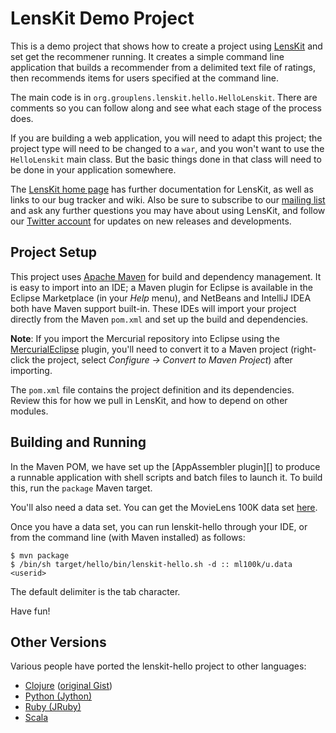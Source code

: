 # LensKit Demo Project

This is a demo project that shows how to create a project using [LensKit][] and set
get the recommener running.  It creates a simple command line application that
builds a recommender from a delimited text file of ratings, then recommends items
for users specified at the command line.

The main code is in `org.grouplens.lenskit.hello.HelloLenskit`. There are comments
so you can follow along and see what each stage of the process does.

If you are building a web application, you will need to adapt this project; the
project type will need to be changed to a `war`, and you won't want to use the
`HelloLenskit` main class. But the basic things done in that class will need to be
done in your application somewhere.

The [LensKit home page][LensKit] has further documentation for LensKit, as well as
links to our bug tracker and wiki. Also be sure to subscribe to our [mailing list][]
and ask any further questions you may have about using LensKit, and follow our
[Twitter account][LensKitRS] for updates on new releases and developments.

## Project Setup

This project uses [Apache Maven][maven] for build and dependency management. It is
easy to import into an IDE; a Maven plugin for Eclipse is available in the Eclipse
Marketplace (in your *Help* menu), and NetBeans and IntelliJ IDEA both have Maven
support built-in. These IDEs will import your project directly from the Maven `pom.xml`
and set up the build and dependencies.

**Note**: If you import the Mercurial repository into Eclipse using the [MercurialEclipse][]
plugin, you'll need to convert it to a Maven project (right-click the project, select
*Configure -> Convert to Maven Project*) after importing.

The `pom.xml` file contains the project definition and its dependencies. Review this
for how we pull in LensKit, and how to depend on other modules.

## Building and Running

In the Maven POM, we have set up the [AppAssembler plugin][] to produce a runnable
application with shell scripts and batch files to launch it. To build this, run the
`package` Maven target.

[ML100K]: https://github.com/grouplens/lenskit/wiki/ML100K

You'll also need a data set.  You can get the MovieLens 100K data set [here][ML100K].

Once you have a data set, you can run lenskit-hello through your IDE, or from the command line
(with Maven installed) as follows:

    $ mvn package
    $ /bin/sh target/hello/bin/lenskit-hello.sh -d :: ml100k/u.data <userid>

The default delimiter is the tab character.

Have fun!

[LensKit]: http://lenskit.grouplens.org
[maven]: http://maven.apache.org
[MercurialEclipse]: http://javaforge.com/project/HGE
[AppAssembler]: http://mojo.codehaus.org/appassembler/appassembler-maven-plugin/
[mailing list]: https://wwws.cs.umn.edu/mm-cs/listinfo/lenskit
[LensKitRS]: http://twitter.com/LensKitRS

## Other Versions

Various people have ported the lenskit-hello project to other languages:

- [Clojure](https://github.com/dcj/clj-lenskit-hello) ([original Gist](https://gist.github.com/llasram/6472144))
- [Python (Jython)](http://pastie.org/8298159)
- [Ruby (JRuby)](https://gist.github.com/joshjordan/6446324)
- [Scala](https://github.com/matt-thomson/lenskit-hello-scala/)
